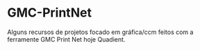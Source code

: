 # GMC-PrintNet
Alguns recursos de projetos focado em gráfica/ccm feitos com a ferramente GMC Print Net hoje Quadient.
